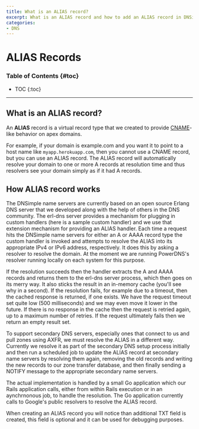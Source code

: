 ```yaml
---
title: What is an ALIAS record?
excerpt: What is an ALIAS record and how to add an ALIAS record in DNSimple.
categories:
- DNS
---
```


# ALIAS Records

### Table of Contents {#toc}

* TOC
{:toc}

---

## What is an ALIAS record?

An **ALIAS** record is a virtual record type that we created to provide [CNAME](/articles/cname-record)-like behavior on apex domains.

For example, if your domain is example.com and you want it to point to a host name like `myapp.herokuapp.com`, then you cannot use a CNAME record, but you can use an ALIAS record. The ALIAS record will automatically resolve your domain to one or more A records at resolution time and thus resolvers see your domain simply as if it had A records.

## How ALIAS record works

The DNSimple name servers are currently based on an open source Erlang DNS server that we developed along with the help of others in the DNS community. The erl-dns server provides a mechanism for plugging in custom handlers (here is a sample custom handler) and we use that extension mechanism for providing an ALIAS handler. Each time a request hits the DNSimple name servers for either an A or AAAA record type the custom handler is invoked and attempts to resolve the ALIAS into its appropriate IPv4 or IPv6 address, respectively. It does this by asking a resolver to resolve the domain. At the moment we are running PowerDNS's resolver running locally on each system for this purpose.

If the resolution succeeds then the handler extracts the A and AAAA records and returns them to the erl-dns server process, which then goes on its merry way. It also sticks the result in an in-memory cache (you'll see why in a second).
If the resolution fails, for example due to a timeout, then the cached response is returned, if one exists. We have the request timeout set quite low (500 milliseconds) and we may even move it lower in the future. If there is no response in the cache then the request is retried again, up to a maximum number of retries. If the request ultimately fails then we return an empty result set.

To support secondary DNS servers, especially ones that connect to us and pull zones using AXFR, we must resolve the ALIAS in a different way. Currently we resolve it as part of the secondary DNS setup process initially and then run a scheduled job to update the ALIAS record at secondary name servers by resolving them again, removing the old records and writing the new records to our zone transfer database, and then finally sending a NOTIFY message to the appropriate secondary name servers.

The actual implementation is handled by a small Go application which our Rails application calls, either from within Rails execution or in an aynchrnonous job, to handle the resolution. The Go application currently calls to Google's public resolvers to resolve the ALIAS record.

When creating an ALIAS record you will notice than additional TXT field is created, this field is optional and it can be used for debugging purposes.

